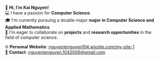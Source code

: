 👋 **Hi, I'm Kai Nguyen!**  
💻 I have a passion for **Computer Science**.  
🎓 I'm currently pursuing a double-major **major in Computer Science and Applied Mathematics**.  
🤝 I'm eager to collaborate on **projects** and **research opportunities** in the field of computer science.  

🌐 **Personal Website**: [nguyenlenguyen104.wixsite.com/my-site-1](https://nguyenlenguyen104.wixsite.com/my-site-1)  
📧 **Contact**: [nguyenlenguyen.1042006@gmail.com](mailto:nguyenlenguyen.1042006@gmail.com)


<!--
**kainguyen104/kainguyen104** is a ✨ _special_ ✨ repository because its `README.md` (this file) appears on your GitHub profile.

Here are some ideas to get you started:

- 🔭 I’m currently working on ...
- 🌱 I’m currently learning ...
- 👯 I’m looking to collaborate on ...
- 🤔 I’m looking for help with ...
- 💬 Ask me about ...
- 📫 How to reach me: ...
- 😄 Pronouns: ...
- ⚡ Fun fact: ...
-->
